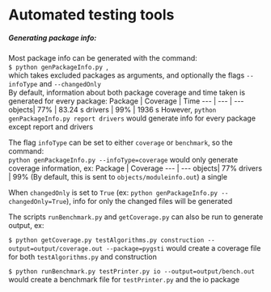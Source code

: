 # Automated testing tools

##### Generating package info:
Most package info can be generated with the command:  
`$ python genPackageInfo.py `,  
which takes excluded packages as arguments, and optionally the flags `--infoType` and `--changedOnly`  
By default, information about both package coverage and time taken is generated for every package:
Package | Coverage | Time
--- | --- | ---
objects| 77% | 83.24 s
drivers | 99% | 1936 s
However,
`python genPackageInfo.py report drivers` would generate info for every package except report and drivers  

The flag `infoType` can be set to either `coverage` or `benchmark`, so the command:  
`python genPackageInfo.py --infoType=coverage` would only generate coverage information, ex:
Package | Coverage
--- | ---
objects| 77%
drivers | 99%
(By default, this is sent to `objects/moduleinfo.out`)
a single    

When `changedOnly` is set to `True` (ex: `python genPackageInfo.py --changedOnly=True`), info for only the changed files will be generated

The scripts `runBenchmark.py` and `getCoverage.py` can also be run to generate output, ex:

`$ python getCoverage.py testAlgorithms.py construction --output=output/coverage.out --package=pygsti` would create a coverage file for both `testAlgorithms.py` and construction

`$ python runBenchmark.py testPrinter.py io --output=output/bench.out` would create a benchmark file for `testPrinter.py` and the io package
